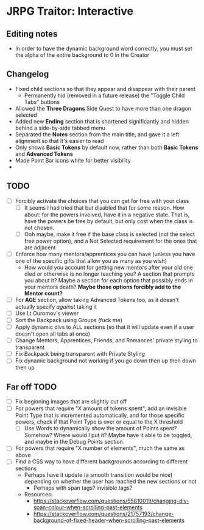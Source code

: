 # JRPG Traitor: Interactive

## Editing notes

* In order to have the dynamic background word correctly, you must set the
  alpha of the entire background to 0 in the Creator

## Changelog

* Fixed child sections so that they appear and disappear with their parent
    * Permanently hid (removed in a future release) the "Toggle Child Tabs"
      buttons
* Allowed the **Three Dragons** Side Quest to have more than one dragon
  selected
* Added new **Ending** section that is shortened significantly and hidden
  behind a side-by-side tabbed menu
* Separated the **Notes** section from the main title, and gave it a left
  alignment so that it's easier to read
* Only shows **Basic Tokens** by default now, rather than both **Basic Tokens**
  and **Advanced Tokens**
* Made Point Bar icons white for better visibility
* 

## TODO

- [ ] Forcibly activate the choices that you can get for free with your class
    - [ ] It seems I had tried that but disabled that for some reason. How
      about: for the powers involved, have it in a negative state. That is,
      have the powers be free by default, but only cost when the class is not
      chosen.
    - [ ] Ooh maybe, make it free if the base class is selected (not the select
      free power option), and a Not Selected requirement for the ones that are
      adjacent
- [ ] Enforce how many mentors/apprentices you can have (unless you have one of
  the specific gifts that allow you as many as you wish)
    * How would you account for getting new mentors after your old one died or
      otherwise is no longer teaching you? A section that prompts you about it?
      Maybe a section for each option that possibly ends in your mentors death?
      **Maybe those options forcibly add to the Mentor count?**
- [ ] For **AGE** section, allow taking Advanced Tokens too, as it doesn't
  actually specify *against* taking it
- [ ] Use Lt Ouromov's viewer
- [ ] Sort the Backpack using Groups (fuck me)
- [ ] Apply dynamic divs to ALL sections (so that it will update even if a user
  doesn't open all tabs at once)
- [ ] Change Mentors, Apprentices, Friends, and Romances' private styling to
  transparent
- [ ] Fix Backpack being transparent with Private Styling
- [ ] Fix dynamic background not working if you go down then up then down then
  up

## Far off TODO

- [ ] Fix beginning images that are slightly cut off
- [ ] For powers that require "X amount of tokens spent", add an invisible
  Point Type that is incremented automatically, and for those specific powers,
  check if that Point Type is over or equal to the X threshold
    - [ ] Use Words to dynamically show the amount of Points spent? Somehow?
      Where would I put it? Maybe have it able to be toggled, and maybe in the
      Debug Points section.
- [ ] For powers that require "X number of elements", much the same as above
- [ ] Find a CSS way to have different backgrounds according to different
  sections
    * Perhaps have it update (a smooth transition would be nice) depending on
      whether the user has reached the new sections or not
        * Perhaps with span tags? invisible tags?
    * Resources:
        * https://stackoverflow.com/questions/55810019/changing-div-span-colour-when-scrolling-past-elements
        * https://stackoverflow.com/questions/21757193/change-background-of-fixed-header-when-scrolling-past-elements